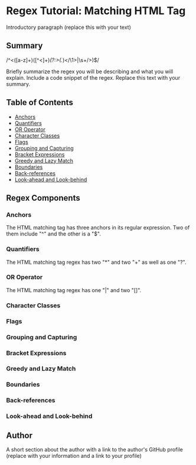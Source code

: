 # Regex Tutorial: Matching HTML Tag

Introductory paragraph (replace this with your text)

## Summary
/^<([a-z]+)([^<]+)*(?:>(.*)<\/\1>|\s+\/>)$/

Briefly summarize the regex you will be describing and what you will explain. Include a code snippet of the regex. Replace this text with your summary.

## Table of Contents

- [Anchors](#anchors)
- [Quantifiers](#quantifiers)
- [OR Operator](#or-operator)
- [Character Classes](#character-classes)
- [Flags](#flags)
- [Grouping and Capturing](#grouping-and-capturing)
- [Bracket Expressions](#bracket-expressions)
- [Greedy and Lazy Match](#greedy-and-lazy-match)
- [Boundaries](#boundaries)
- [Back-references](#back-references)
- [Look-ahead and Look-behind](#look-ahead-and-look-behind)

## Regex Components

### Anchors
The HTML matching tag has three anchors in its regular expression. Two of them include "^" and the other is a "$". 

### Quantifiers
The HTML matching tag regex has two "*" and two "+" as well as one "?".


### OR Operator
The HTML matching tag regex has one "|" and two "[]".


### Character Classes


### Flags

### Grouping and Capturing


### Bracket Expressions


### Greedy and Lazy Match

### Boundaries

### Back-references



### Look-ahead and Look-behind

## Author

A short section about the author with a link to the author's GitHub profile (replace with your information and a link to your profile)
